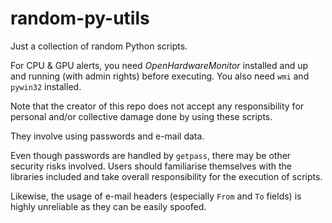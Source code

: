 # random-py-utils

Just a collection of random Python scripts.  

For CPU & GPU alerts, you need *OpenHardwareMonitor* installed and up and running (with admin rights) before executing. You also need `wmi` and `pywin32` installed.  

Note that the creator of this repo does not accept any responsibility for personal and/or collective damage done by using these scripts.  

They involve using passwords and e-mail data.  

Even though passwords are handled by `getpass`, there may be other security risks involved. Users should familiarise themselves with the libraries included and take overall responsibility for the execution of scripts.  

Likewise, the usage of e-mail headers (especially `From` and `To` fields) is highly unreliable as they can be easily spoofed.  
